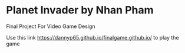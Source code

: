# Planet Invader by Nhan Pham
Final Project For Video Game Design

Use this link https://dannyp65.github.io/finalgame.github.io/ to play the game
